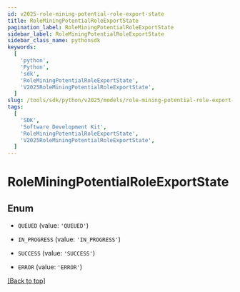```yaml
---
id: v2025-role-mining-potential-role-export-state
title: RoleMiningPotentialRoleExportState
pagination_label: RoleMiningPotentialRoleExportState
sidebar_label: RoleMiningPotentialRoleExportState
sidebar_class_name: pythonsdk
keywords:
  [
    'python',
    'Python',
    'sdk',
    'RoleMiningPotentialRoleExportState',
    'V2025RoleMiningPotentialRoleExportState',
  ]
slug: /tools/sdk/python/v2025/models/role-mining-potential-role-export-state
tags:
  [
    'SDK',
    'Software Development Kit',
    'RoleMiningPotentialRoleExportState',
    'V2025RoleMiningPotentialRoleExportState',
  ]
---
```


# RoleMiningPotentialRoleExportState

## Enum

- `QUEUED` (value: `'QUEUED'`)

- `IN_PROGRESS` (value: `'IN_PROGRESS'`)

- `SUCCESS` (value: `'SUCCESS'`)

- `ERROR` (value: `'ERROR'`)

[[Back to top]](#)

